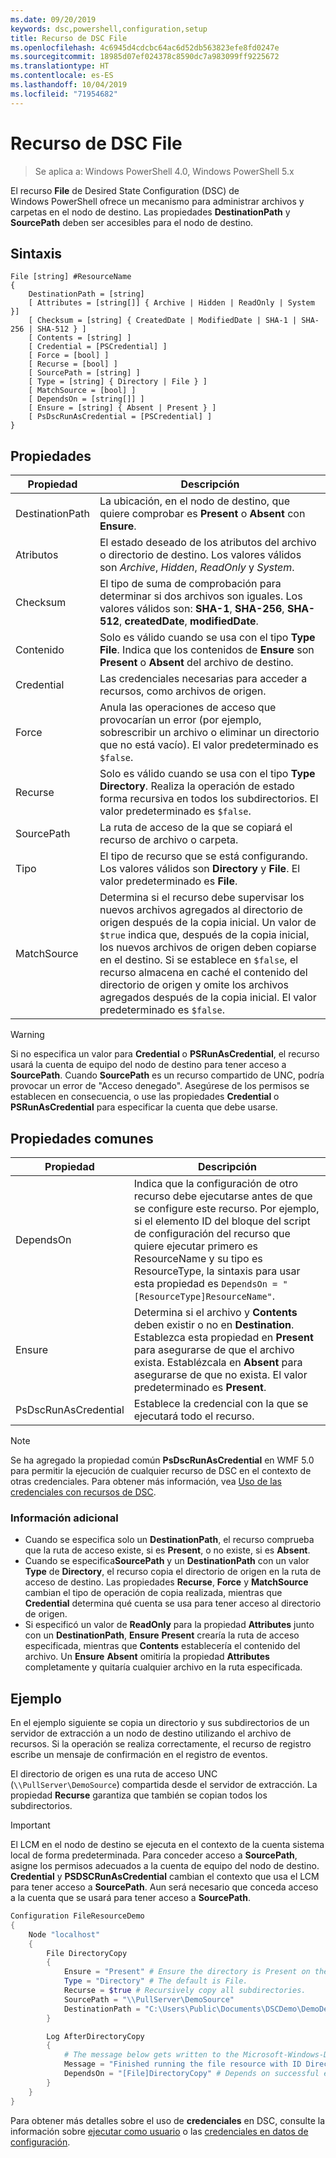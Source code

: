 ```yaml
---
ms.date: 09/20/2019
keywords: dsc,powershell,configuration,setup
title: Recurso de DSC File
ms.openlocfilehash: 4c6945d4cdcbc64ac6d52db563823efe8fd0247e
ms.sourcegitcommit: 18985d07ef024378c8590dc7a983099ff9225672
ms.translationtype: HT
ms.contentlocale: es-ES
ms.lasthandoff: 10/04/2019
ms.locfileid: "71954682"
---
```

# <a name="dsc-file-resource"></a>Recurso de DSC File

> Se aplica a: Windows PowerShell 4.0, Windows PowerShell 5.x

El recurso **File** de Desired State Configuration (DSC) de Windows PowerShell ofrece un mecanismo para administrar archivos y carpetas en el nodo de destino. Las propiedades **DestinationPath** y **SourcePath** deben ser accesibles para el nodo de destino.

## <a name="syntax"></a>Sintaxis

```Syntax
File [string] #ResourceName
{
    DestinationPath = [string]
    [ Attributes = [string[]] { Archive | Hidden | ReadOnly | System }]
    [ Checksum = [string] { CreatedDate | ModifiedDate | SHA-1 | SHA-256 | SHA-512 } ]
    [ Contents = [string] ]
    [ Credential = [PSCredential] ]
    [ Force = [bool] ]
    [ Recurse = [bool] ]
    [ SourcePath = [string] ]
    [ Type = [string] { Directory | File } ]
    [ MatchSource = [bool] ]
    [ DependsOn = [string[]] ]
    [ Ensure = [string] { Absent | Present } ]
    [ PsDscRunAsCredential = [PSCredential] ]
}
```

## <a name="properties"></a>Propiedades

|Propiedad |Descripción |
|---|---|
|DestinationPath |La ubicación, en el nodo de destino, que quiere comprobar es **Present** o **Absent** con **Ensure**. |
|Atributos |El estado deseado de los atributos del archivo o directorio de destino. Los valores válidos son _Archive_, _Hidden_, _ReadOnly_ y _System_. |
|Checksum |El tipo de suma de comprobación para determinar si dos archivos son iguales. Los valores válidos son: **SHA-1**, **SHA-256**, **SHA-512**, **createdDate**, **modifiedDate**. |
|Contenido |Solo es válido cuando se usa con el tipo **Type** **File**. Indica que los contenidos de **Ensure** son **Present** o **Absent** del archivo de destino. |
|Credential |Las credenciales necesarias para acceder a recursos, como archivos de origen. |
|Force |Anula las operaciones de acceso que provocarían un error (por ejemplo, sobrescribir un archivo o eliminar un directorio que no está vacío). El valor predeterminado es `$false`. |
|Recurse |Solo es válido cuando se usa con el tipo **Type** **Directory**. Realiza la operación de estado forma recursiva en todos los subdirectorios. El valor predeterminado es `$false`. |
|SourcePath |La ruta de acceso de la que se copiará el recurso de archivo o carpeta. |
|Tipo |El tipo de recurso que se está configurando. Los valores válidos son **Directory** y **File**. El valor predeterminado es **File**. |
|MatchSource |Determina si el recurso debe supervisar los nuevos archivos agregados al directorio de origen después de la copia inicial. Un valor de `$true` indica que, después de la copia inicial, los nuevos archivos de origen deben copiarse en el destino. Si se establece en `$false`, el recurso almacena en caché el contenido del directorio de origen y omite los archivos agregados después de la copia inicial. El valor predeterminado es `$false`. |

> [!WARNING]
> Si no especifica un valor para **Credential** o **PSRunAsCredential**, el recurso usará la cuenta de equipo del nodo de destino para tener acceso a **SourcePath**. Cuando **SourcePath** es un recurso compartido de UNC, podría provocar un error de "Acceso denegado". Asegúrese de los permisos se establecen en consecuencia, o use las propiedades **Credential** o **PSRunAsCredential** para especificar la cuenta que debe usarse.

## <a name="common-properties"></a>Propiedades comunes

|Propiedad |Descripción |
|---|---|
|DependsOn |Indica que la configuración de otro recurso debe ejecutarse antes de que se configure este recurso. Por ejemplo, si el elemento ID del bloque del script de configuración del recurso que quiere ejecutar primero es ResourceName y su tipo es ResourceType, la sintaxis para usar esta propiedad es `DependsOn = "[ResourceType]ResourceName"`. |
|Ensure |Determina si el archivo y **Contents** deben existir o no en **Destination**. Establezca esta propiedad en **Present** para asegurarse de que el archivo exista. Establézcala en **Absent** para asegurarse de que no exista. El valor predeterminado es **Present**. |
|PsDscRunAsCredential |Establece la credencial con la que se ejecutará todo el recurso. |

> [!NOTE]
> Se ha agregado la propiedad común **PsDscRunAsCredential** en WMF 5.0 para permitir la ejecución de cualquier recurso de DSC en el contexto de otras credenciales. Para obtener más información, vea [Uso de las credenciales con recursos de DSC](../../../configurations/runasuser.md).

### <a name="additional-information"></a>Información adicional

- Cuando se especifica solo un **DestinationPath**, el recurso comprueba que la ruta de acceso existe, si es **Present**, o no existe, si es **Absent**.
- Cuando se especifica**SourcePath** y un **DestinationPath** con un valor **Type** de **Directory**, el recurso copia el directorio de origen en la ruta de acceso de destino. Las propiedades **Recurse**, **Force** y **MatchSource** cambian el tipo de operación de copia realizada, mientras que **Credential** determina qué cuenta se usa para tener acceso al directorio de origen.
- Si especificó un valor de **ReadOnly** para la propiedad **Attributes** junto con un **DestinationPath**, **Ensure** **Present** crearía la ruta de acceso especificada, mientras que **Contents** establecería el contenido del archivo. Un **Ensure** **Absent** omitiría la propiedad **Attributes** completamente y quitaría cualquier archivo en la ruta especificada.

## <a name="example"></a>Ejemplo

En el ejemplo siguiente se copia un directorio y sus subdirectorios de un servidor de extracción a un nodo de destino utilizando el archivo de recursos. Si la operación se realiza correctamente, el recurso de registro escribe un mensaje de confirmación en el registro de eventos.

El directorio de origen es una ruta de acceso UNC (`\\PullServer\DemoSource`) compartida desde el servidor de extracción. La propiedad **Recurse** garantiza que también se copian todos los subdirectorios.

> [!IMPORTANT]
> El LCM en el nodo de destino se ejecuta en el contexto de la cuenta sistema local de forma predeterminada. Para conceder acceso a **SourcePath**, asigne los permisos adecuados a la cuenta de equipo del nodo de destino. **Credential** y **PSDSCRunAsCredential** cambian el contexto que usa el LCM para tener acceso a **SourcePath**. Aun será necesario que conceda acceso a la cuenta que se usará para tener acceso a **SourcePath**.

```powershell
Configuration FileResourceDemo
{
    Node "localhost"
    {
        File DirectoryCopy
        {
            Ensure = "Present" # Ensure the directory is Present on the target node.
            Type = "Directory" # The default is File.
            Recurse = $true # Recursively copy all subdirectories.
            SourcePath = "\\PullServer\DemoSource"
            DestinationPath = "C:\Users\Public\Documents\DSCDemo\DemoDestination"
        }

        Log AfterDirectoryCopy
        {
            # The message below gets written to the Microsoft-Windows-Desired State Configuration/Analytic log
            Message = "Finished running the file resource with ID DirectoryCopy"
            DependsOn = "[File]DirectoryCopy" # Depends on successful execution of the File resource.
        }
    }
}
```

Para obtener más detalles sobre el uso de **credenciales** en DSC, consulte la información sobre [ejecutar como usuario](../../../configurations/runAsUser.md) o las [credenciales en datos de configuración](../../../configurations/configDataCredentials.md).